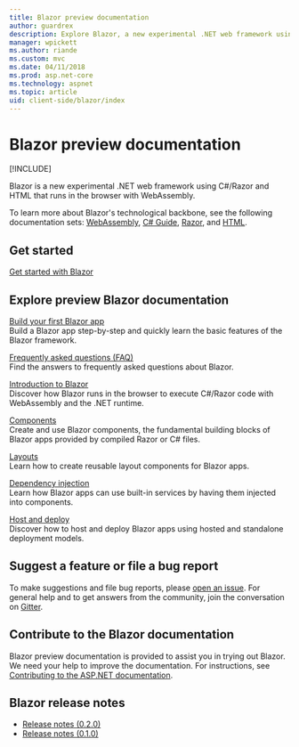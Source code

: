 ```yaml
---
title: Blazor preview documentation
author: guardrex
description: Explore Blazor, a new experimental .NET web framework using C#/Razor and HTML that runs in the browser with WebAssembly.
manager: wpickett
ms.author: riande
ms.custom: mvc
ms.date: 04/11/2018
ms.prod: asp.net-core
ms.technology: aspnet
ms.topic: article
uid: client-side/blazor/index
---
```

# Blazor preview documentation

[!INCLUDE[](~/includes/blazor-preview-notice.md)]

Blazor is a new experimental .NET web framework using C#/Razor and HTML that runs in the browser with WebAssembly.

To learn more about Blazor's technological backbone, see the following documentation sets: [WebAssembly](http://webassembly.org/), [C# Guide](https://docs.microsoft.com/dotnet/csharp/), [Razor](https://docs.microsoft.com/aspnet/core/mvc/views/razor), and [HTML](https://www.w3.org/html/).

## Get started

[Get started with Blazor](xref:client-side/blazor/get-started)

## Explore preview Blazor documentation

[Build your first Blazor app](xref:client-side/blazor/tutorials/first-app)  
Build a Blazor app step-by-step and quickly learn the basic features of the Blazor framework.

[Frequently asked questions (FAQ)](xref:client-side/blazor/introduction/faq)  
Find the answers to frequently asked questions about Blazor.

[Introduction to Blazor](xref:client-side/blazor/introduction/index)  
Discover how Blazor runs in the browser to execute C#/Razor code with WebAssembly and the .NET runtime.

[Components](xref:client-side/blazor/components/index)  
Create and use Blazor components, the fundamental building blocks of Blazor apps provided by compiled Razor or C# files.

[Layouts](xref:client-side/blazor/layouts)  
Learn how to create reusable layout components for Blazor apps.

[Dependency injection](xref:client-side/blazor/dependency-injection)  
Learn how Blazor apps can use built-in services by having them injected into components.

[Host and deploy](xref:client-side/blazor/host-and-deploy/index)  
Discover how to host and deploy Blazor apps using hosted and standalone deployment models.

## Suggest a feature or file a bug report

To make suggestions and file bug reports, please [open an issue](https://github.com/aspnet/Blazor/issues/new). For general help and to get answers from the community, join the conversation on [Gitter](https://gitter.im/aspnet/Blazor).

## Contribute to the Blazor documentation

Blazor preview documentation is provided to assist you in trying out Blazor. We need your help to improve the documentation. For instructions, see [Contributing to the ASP.NET documentation](https://github.com/aspnet/Docs/blob/master/CONTRIBUTING.md).

## Blazor release notes

* [Release notes (0.2.0)](https://github.com/aspnet/blazor/tag/0.2.0)
* [Release notes (0.1.0)](https://github.com/aspnet/blazor/tag/0.1.0)
